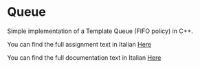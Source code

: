 # Queue
Simple implementation of a Template Queue (FIFO policy) in C++.

You can find the full assignment text in Italian [Here](https://github.com/davidepietrasanta/Queue/blob/master/Esame-200615.pdf)

You can find the full documentation text in Italian [Here](https://github.com/davidepietrasanta/Queue/blob/master/Relazione%20Coda%20FIFO.pdf)
